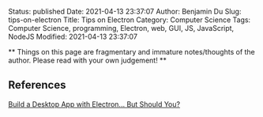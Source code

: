 Status: published
Date: 2021-04-13 23:37:07
Author: Benjamin Du
Slug: tips-on-electron
Title: Tips on Electron
Category: Computer Science
Tags: Computer Science, programming, Electron, web, GUI, JS, JavaScript, NodeJS
Modified: 2021-04-13 23:37:07

**
Things on this page are fragmentary and immature notes/thoughts of the author.
Please read with your own judgement!
**

## References 
[Build a Desktop App with Electron... But Should You?](https://www.youtube.com/watch?v=3yqDxhR2XxE)